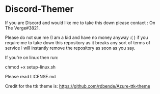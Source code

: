 # Discord-Themer

If you are Discord and would like me to take this down please contact : On The Verge#3821.

Please do not sue me (I am a kid and have no money anyway :( ) if you require me to take down this repository as it breaks any sort of terms of service I will instantly remove the repository as soon as you say.

If you're on linux then run:

chmod +x setup-linux.sh

Please read LICENSE.md

Credit for the ttk theme is: https://github.com/rdbende/Azure-ttk-theme
